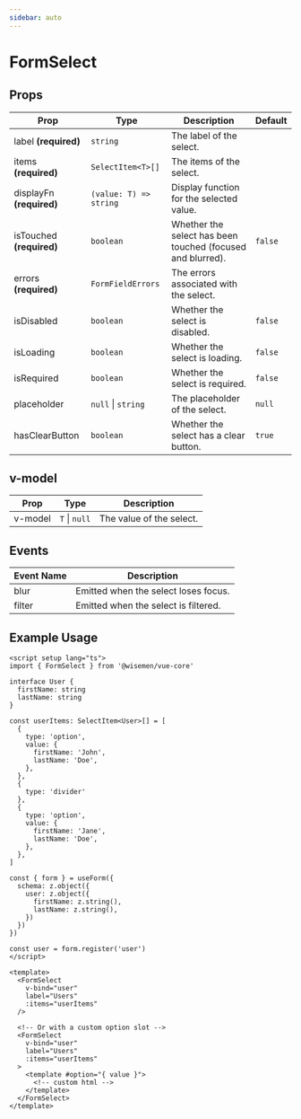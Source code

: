 ```yaml
---
sidebar: auto
---
```


# FormSelect

## Props

| Prop                      | Type                   | Description                                                | Default |
|---------------------------|------------------------|------------------------------------------------------------|---------|
| label **(required)**      | `string`               | The label of the select.                                   |         |
| items **(required)**      | `SelectItem<T>[]`      | The items of the select.                                   |         |
| displayFn  **(required)** | `(value: T) => string` | Display function for the selected value.                   |         |
| isTouched **(required)**  | `boolean`              | Whether the select has been touched (focused and blurred). | `false` |
| errors **(required)**     | `FormFieldErrors`      | The errors associated with the select.                     |         |
| isDisabled                | `boolean`              | Whether the select is disabled.                            | `false` |
| isLoading                 | `boolean`              | Whether the select is loading.                             | `false` |
| isRequired                | `boolean`              | Whether the select is required.                            | `false` |
| placeholder               | `null` \| `string`     | The placeholder of the select.                             | `null`  |
| hasClearButton            | `boolean`              | Whether the select has a clear button.                     | `true`  |

## v-model

| Prop    | Type          | Description              |
|---------|---------------|--------------------------|
| v-model | `T` \| `null` | The value of the select. |

## Events

| Event Name | Description                          |
|------------|--------------------------------------|
| blur       | Emitted when the select loses focus. |
| filter     | Emitted when the select is filtered. |

## Example Usage

```vue
<script setup lang="ts">
import { FormSelect } from '@wisemen/vue-core'

interface User {
  firstName: string
  lastName: string
}

const userItems: SelectItem<User>[] = [
  {
    type: 'option',
    value: {
      firstName: 'John',
      lastName: 'Doe',
    },
  },
  {
    type: 'divider'
  },
  {
    type: 'option',
    value: {
      firstName: 'Jane',
      lastName: 'Doe',
    },
  },
]

const { form } = useForm({
  schema: z.object({
    user: z.object({
      firstName: z.string(),
      lastName: z.string(),
    })
  })
})

const user = form.register('user')
</script>

<template>
  <FormSelect
    v-bind="user"
    label="Users"
    :items="userItems"
  />

  <!-- Or with a custom option slot -->
  <FormSelect 
    v-bind="user"
    label="Users"
    :items="userItems"
  >
    <template #option="{ value }">
      <!-- custom html -->
    </template>
  </FormSelect>
</template>
